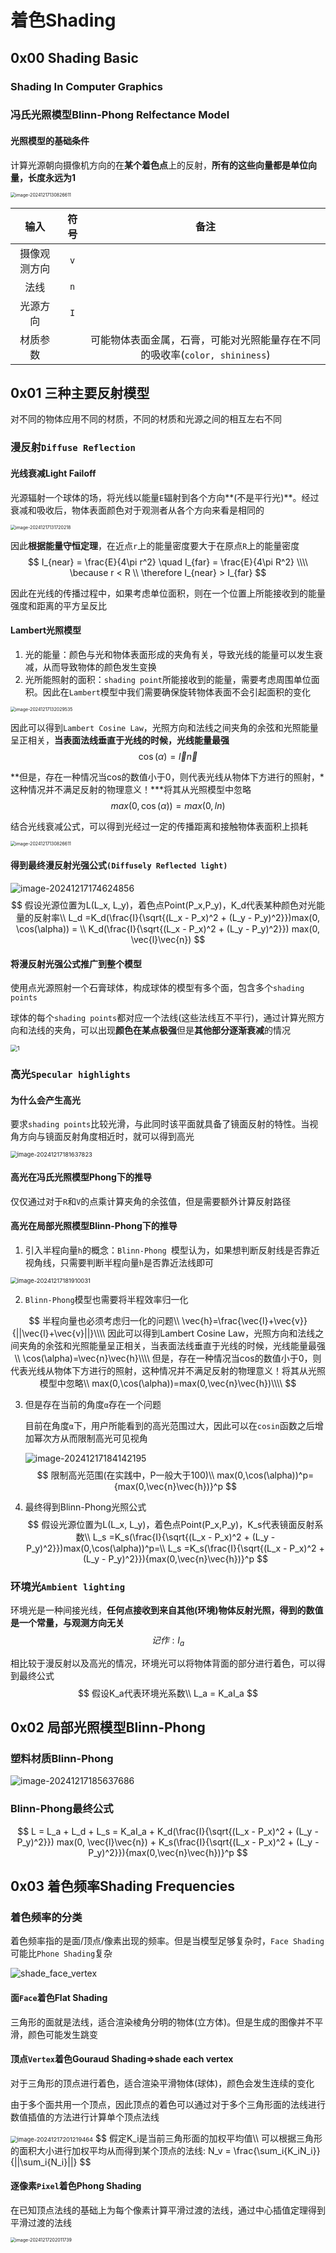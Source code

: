 # 着色Shading

## 0x00 Shading Basic

### Shading In Computer Graphics

### 冯氏光照模型Blinn-Phong Relfectance Model

#### 光照模型的基础条件

计算光源朝向摄像机方向的在**某个着色点**上的反射，**所有的这些向量都是单位向量，长度永远为1**

<img src="./assets/image-20241217130826611.png" alt="image-20241217130826611" style="zoom: 50%;" />

|     输入     | 符号 |                             备注                             |
| :----------: | :--: | :----------------------------------------------------------: |
| 摄像观测方向 | `v`  |                                                              |
|     法线     | `n`  |                                                              |
|   光源方向   | `I`  |                                                              |
|   材质参数   |      | 可能物体表面金属，石膏，可能对光照能量存在不同的吸收率(`color, shininess`) |



## 0x01 三种主要反射模型

对不同的物体应用不同的材质，不同的材质和光源之间的相互左右不同

### 漫反射`Diffuse Reflection`

#### 光线衰减Light Failoff

光源辐射一个球体的场，将光线以能量`E`辐射到各个方向**(不是平行光)**。经过衰减和吸收后，物体表面颜色对于观测者从各个方向来看是相同的

<img src="./assets/image-20241217131720218.png" alt="image-20241217131720218" style="zoom:50%;" />

因此**根据能量守恒定理**，在近点`r`上的能量密度要大于在原点`R`上的能量密度
$$
I_{near} = \frac{E}{4\pi r^2} \quad I_{far} =  \frac{E}{4\pi R^2} \\\\
\because
r < R \\
\therefore
I_{near}  > I_{far} 
$$



因此在光线的传播过程中，如果考虑单位面积，则在一个位置上所能接收到的能量强度和距离的平方呈反比



#### Lambert光照模型

1. 光的能量：颜色与光和物体表面形成的夹角有关，导致光线的能量可以发生衰减，从而导致物体的颜色发生变换
2. 光所能照射的面积：`shading point`所能接收到的能量，需要考虑周围单位面积。因此在`Lambert`模型中我们需要确保旋转物体表面不会引起面积的变化

<img src="./assets/image-20241217132029535.png" alt="image-20241217132029535" style="zoom: 50%;" />

因此可以得到`Lambert Cosine Law`，光照方向和法线之间夹角的余弦和光照能量呈正相关，**当表面法线垂直于光线的时候，光线能量最强**
$$
\cos(\alpha)=\vec{l}\vec{n}
$$


**但是，存在一种情况当cos的数值小于0，则代表光线从物体下方进行的照射，*这种情况并不满足反射的物理意义！***将其从光照模型中忽略
$$
max(0,\cos(\alpha))=max(0,l n)
$$


结合光线衰减公式，可以得到光经过一定的传播距离和接触物体表面积上损耗

<img src="./assets/image-20241217130826611.png" alt="image-20241217130826611" style="zoom: 50%;" />



#### 得到最终漫反射光强公式`(Diffusely Reflected light)`

![image-20241217174624856](./assets/image-20241217174624856.png)
$$
假设光源位置为L(L_x, L_y)，着色点Point(P_x,P_y)，K_d代表某种颜色对光能量的反射率\\
L_d =K_d(\frac{I}{\sqrt{(L_x - P_x)^2 + (L_y - P_y)^2}})max(0, \cos(\alpha)) = \\
K_d(\frac{I}{\sqrt{(L_x - P_x)^2 + (L_y - P_y)^2}}) max(0, \vec{l}\vec{n})
$$



#### 将漫反射光强公式推广到整个模型

使用点光源照射一个石膏球体，构成球体的模型有多个面，包含多个`shading points`

球体的每个`shading points`都对应一个法线(这些法线互不平行)，通过计算光照方向和法线的夹角，可以出现**颜色在某点极强**但是**其他部分逐渐衰减**的情况

<img src="./assets/1.png" alt="1" style="zoom:67%;" />



### 高光`Specular highlights`

#### 为什么会产生高光

要求`shading points`比较光滑，与此同时该平面就具备了镜面反射的特性。当视角方向与镜面反射角度相近时，就可以得到高光

<img src="./assets/image-20241217181637823.png" alt="image-20241217181637823" style="zoom: 67%;" />



#### 高光在冯氏光照模型Phong下的推导

仅仅通过对于`R`和`V`的点乘计算夹角的余弦值，但是需要额外计算反射路径

#### 高光在局部光照模型Blinn-Phong下的推导

1. 引入半程向量`h`的概念：`Blinn-Phong `模型认为，如果想判断反射线是否靠近视角线，只需要判断半程向量`h`是否靠近法线即可

<img src="./assets/image-20241217181910031.png" alt="image-20241217181910031" style="zoom:67%;" />

2. `Blinn-Phong`模型也需要将半程效率归一化

$$
半程向量也必须考虑归一化的问题\\
\vec{h}=\frac{\vec{l}+\vec{v}}{||\vec{l}+\vec{v}||}\\\\
因此可以得到Lambert Cosine Law，光照方向和法线之间夹角的余弦和光照能量呈正相关，当表面法线垂直于光线的时候，光线能量最强\\
\cos(\alpha)=\vec{n}\vec{h}\\\\
但是，存在一种情况当cos的数值小于0，则代表光线从物体下方进行的照射，这种情况并不满足反射的物理意义！将其从光照模型中忽略\\
max(0,\cos(\alpha))=max(0,\vec{n}\vec{h})\\\\
$$



3. 但是存在当前的角度`α`存在一个问题

   目前在角度`α`下，用户所能看到的高光范围过大，因此可以在`cosin`函数之后增加幂次方从而限制高光可见视角

   ![image-20241217184142195](./assets/image-20241217184142195.png)
   $$
   限制高光范围(在实践中，P一般大于100)\\
   max(0,\cos(\alpha))^p={max(0,\vec{n}\vec{h})}^p
   $$
   

4. 最终得到Blinn-Phong光照公式
   $$
   假设光源位置为L(L_x, L_y)，着色点Point(P_x,P_y)，K_s代表镜面反射系数\\
   L_s =K_s(\frac{I}{\sqrt{(L_x - P_x)^2 + (L_y - P_y)^2}})max(0,\cos(\alpha))^p=\\
   L_s =K_s(\frac{I}{\sqrt{(L_x - P_x)^2 + (L_y - P_y)^2}}){max(0,\vec{n}\vec{h})}^p
   $$




### 环境光`Ambient lighting`

环境光是一种间接光线，**任何点接收到来自其他(环境)物体反射光照，得到的数值是一个常量，与观测方向无关**
$$
记作:I_a
$$



相比较于漫反射以及高光的情况，环境光可以将物体背面的部分进行着色，可以得到最终公式
$$
假设K_a代表环境光系数\\
L_a = K_aI_a
$$



## 0x02 局部光照模型Blinn-Phong

### 塑料材质Blinn-Phong

![image-20241217185637686](./assets/image-20241217185637686.png)



### Blinn-Phong最终公式

$$
L = L_a + L_d + L_s = 
K_aI_a + 
K_d(\frac{I}{\sqrt{(L_x - P_x)^2 + (L_y - P_y)^2}}) max(0, \vec{l}\vec{n}) +
K_s(\frac{I}{\sqrt{(L_x - P_x)^2 + (L_y - P_y)^2}}){max(0,\vec{n}\vec{h})}^p
$$



## 0x03 着色频率Shading Frequencies

### 着色频率的分类

着色频率指的是面/顶点/像素出现的频率。但是当模型足够复杂时，`Face Shading`可能比`Phone Shading`复杂

![shade_face_vertex](./assets/shade_face_vertex.png)

#### 面`Face`着色Flat Shading

三角形的面就是法线，适合渲染棱角分明的物体(立方体)。但是生成的图像并不平滑，颜色可能发生跳变

#### 顶点`Vertex`着色Gouraud Shading=>shade each vertex

对于三角形的顶点进行着色，适合渲染平滑物体(球体)，颜色会发生连续的变化

由于多个面共用一个顶点，因此顶点的着色可以通过对于多个三角形面的法线进行数值插值的方法进行计算单个顶点法线

<img src="./assets/image-20241217201219464.png" alt="image-20241217201219464" style="zoom:67%;" />
$$
假定K_i是当前三角形面的加权平均值\\
可以根据三角形的面积大小进行加权平均从而得到某个顶点的法线:
N_v = \frac{\sum_i{K_iN_i}}{||\sum_i{N_i}||}
$$



#### 逐像素`Pixel`着色Phong Shading

在已知顶点法线的基础上为每个像素计算平滑过渡的法线，通过中心插值定理得到平滑过渡的法线

<img src="./assets/image-20241217202011739.png" alt="image-20241217202011739" style="zoom: 50%;" />





